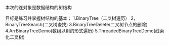 本次的连对象是数据结构的树结构

目标是练习并掌握树结构的基本：
1.BinaryTree（二叉树遍历）
2，BinaryTreeSearch(二叉树查找)
3.BinaryTreeDelete(二叉树节点的删除)
4.ArrBinaryTreeDemo(数组以树的形式遍历)
5.ThreadedBinaryTreeDemo(线索化二叉树)